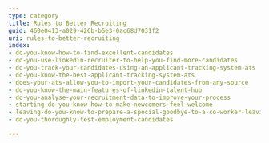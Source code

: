 ```yaml
---
type: category
title: Rules to Better Recruiting
guid: 460e0413-a029-426b-b5e3-0ac68d7031f2
uri: rules-to-better-recruiting
index:
- do-you-know-how-to-find-excellent-candidates
- do-you-use-linkedin-recruiter-to-help-you-find-more-candidates
- do-you-track-your-candidates-using-an-applicant-tracking-system-ats
- do-you-know-the-best-applicant-tracking-system-ats
- does-your-ats-allow-you-to-import-your-candidates-from-any-source
- do-you-know-the-main-features-of-linkedin-talent-hub
- do-you-analyse-your-recruitment-data-to-improve-your-process
- starting-do-you-know-how-to-make-newcomers-feel-welcome
- leaving-do-you-know-to-prepare-a-special-goodbye-to-a-co-worker-leaving-the-company
- do-you-thoroughly-test-employment-candidates

---
```



